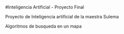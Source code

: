 #Inteligencia Artificial - Proyecto Final

Proyecto de Inteligencia artificial de la maestra Sulema

Algoritmos de busqueda en un mapa
